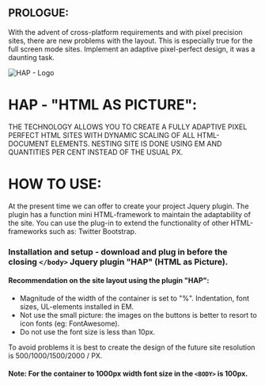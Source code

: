 ## PROLOGUE:

With the advent of cross-platform requirements and with pixel precision sites, there are new problems with the layout.
This is especially true for the full screen mode sites.
Implement an adaptive pixel-perfect design, it was a daunting task.

![HAP - Logo](http://hap.themedron.com/assets/img/Logo.png)

HAP - "HTML AS PICTURE":
===========
THE TECHNOLOGY ALLOWS YOU TO CREATE A FULLY ADAPTIVE PIXEL PERFECT HTML SITES WITH DYNAMIC SCALING OF ALL HTML-DOCUMENT ELEMENTS. NESTING SITE IS DONE USING EM AND QUANTITIES PER CENT INSTEAD OF THE USUAL PX.


HOW TO USE:
===========
At the present time we can offer to create your project Jquery plugin.
The plugin has a function mini HTML-framework to maintain the adaptability of the site.
You can use the plug-in to extend the functionality of other HTML-frameworks such as: Twitter Bootstrap.

### Installation and setup - download and plug in before the closing `</body>` Jquery plugin "HAP" (HTML as Picture).

#### Recommendation on the site layout using the plugin "HAP":
- Magnitude of the width of the container is set to "%". Indentation, font sizes, UL-elements installed in EM.
- Not use the small picture: the images on the buttons is better to resort to icon fonts (eg: FontAwesome).
- Do not use the font size is less than 10px.

To avoid problems it is best to create the design of the future site resolution is 500/1000/1500/2000 / PX.

#### Note: For the container to 1000px width font size in the `<BODY>` is 100px.
